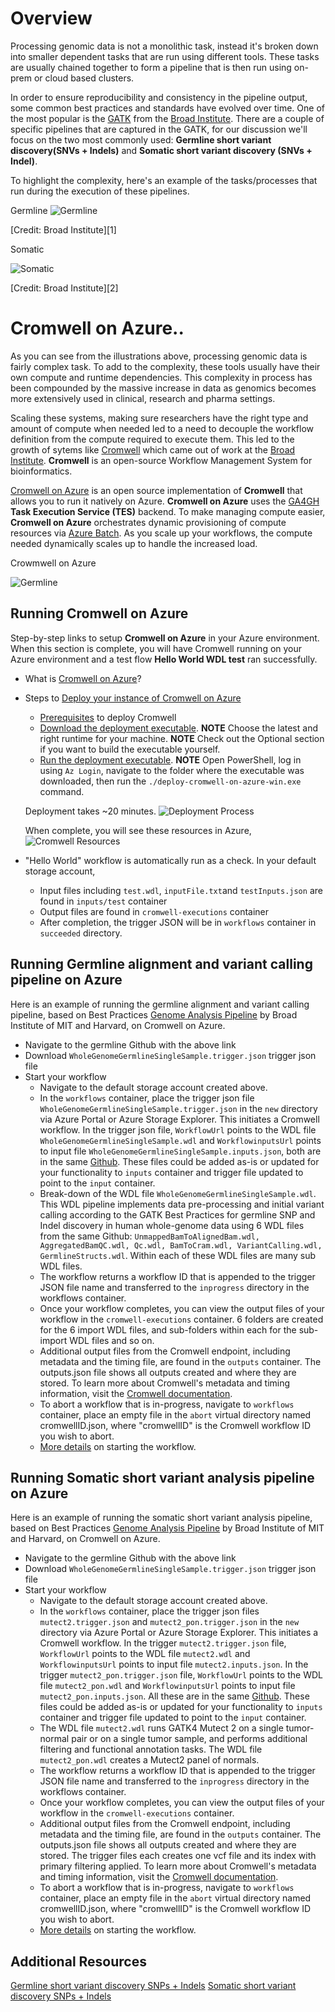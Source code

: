 # Overview

Processing genomic data is not a monolithic task, instead it's broken down into smaller dependent tasks that are run using different tools. These tasks are usually chained together to form a pipeline that is then run using on-prem or cloud based clusters.

In order to ensure reproducibility and consistency in the pipeline output, some common best practices and standards have evolved over time. One of the most popular is the [GATK](https://gatk.broadinstitute.org/hc/en-us) from the [Broad Institute](https://www.broadinstitute.org/). There are a couple of specific pipelines that are captured in the GATK, for our discussion we'll focus on the two most commonly used: **Germline short variant discovery(SNVs + Indels)** and **Somatic short variant discovery (SNVs + Indel)**.

To highlight the complexity, here's an example of the tasks/processes that run during the execution of these pipelines.

Germline
![Germline](./../99-Images/cromwell_germline_short.png)

[Credit: Broad Institute][1]

Somatic

![Somatic](./../99-Images/cromwell_somatic_short.png)

[Credit: Broad Institute][2]


# Cromwell on Azure..
As you can see from the illustrations above, processing genomic data is fairly complex task. To add to the complexity, these tools usually have their own compute and runtime dependencies. This complexity in process has been compounded by the massive increase in data as genomics becomes more extensively used in clinical, research and pharma settings. 

Scaling these systems, making sure researchers have the right type and amount of compute when needed led to a need to decouple the workflow definition from the compute required to execute them. This led to the growth of sytems like [Cromwell](https://github.com/broadinstitute/cromwell) which came out of work at the [Broad Institute](https://www.broadinstitute.org/). **Cromwell** is an open-source Workflow Management System for bioinformatics. 

[Cromwell on Azure](https://github.com/microsoft/CromwellOnAzure#Cromwell-on-Azure) is an open source implementation of **Cromwell** that allows you to run it natively on Azure. **Cromwell on Azure** uses the [GA4GH](https://github.com/ga4gh/wiki/wiki) **Task Execution Service (TES)** backend. To make managing compute easier, **Cromwell on Azure** orchestrates dynamic provisioning of compute resources via [Azure Batch](https://azure.microsoft.com/en-us/services/batch/). As you scale up your workflows, the compute needed dynamically scales up to handle the increased load.

Crowmwell on Azure

![Germline](./../99-Images/cromwell_azure.png)

## Running Cromwell on Azure

Step-by-step links to setup **Cromwell on Azure** in your Azure environment. When this section is complete, you will have Cromwell running on your Azure environment and a test flow **Hello World WDL test** ran successfully. 

- What is [Cromwell on Azure](https://github.com/microsoft/CromwellOnAzure#cromwell-on-azure)?
- Steps to [Deploy your instance of Cromwell on Azure](https://github.com/microsoft/CromwellOnAzure#deploy-your-instance-of-cromwell-on-azure)
    - [Prerequisites](https://github.com/microsoft/CromwellOnAzure#prerequisites) to deploy Cromwell
    - [Download the deployment executable](https://github.com/microsoft/CromwellOnAzure#download-the-deployment-executable). **NOTE** Choose the latest and right runtime for your machine.
      **NOTE** Check out the Optional section if you want to build the executable yourself.
    - [Run the deployment executable](https://github.com/microsoft/CromwellOnAzure#run-the-deployment-executable). **NOTE** Open PowerShell, log in using `Az Login`, navigate to the folder where the executable was downloaded, then run the `./deploy-cromwell-on-azure-win.exe` command.

    Deployment takes ~20 minutes.
    ![Deployment Process](./../99-Images/cromwell-deploy.png)

    When complete, you will see these resources in Azure,
    ![Cromwell Resources](./../99-Images/cromwell_resources.png)
- "Hello World" workflow is automatically run as a check. In your default storage account,
    - Input files including `test.wdl`, `inputFile.txt`and `testInputs.json` are found in `inputs/test` container 
    - Output files are found in `cromwell-executions` container
    - After completion, the trigger JSON will be in `workflows` container in `succeeded` directory.

## Running Germline alignment and variant calling pipeline on Azure

Here is an example of running the germline alignment and variant calling pipeline, based on Best Practices [Genome Analysis Pipeline](https://github.com/microsoft/gatk4-genome-processing-pipeline-azure#germline-alignment-and-variant-calling-pipeline-on-azure) by Broad Institute of MIT and Harvard, on Cromwell on Azure.

- Navigate to the germline Github with the above link
- Download `WholeGenomeGermlineSingleSample.trigger.json` trigger json file
- Start your workflow
    - Navigate to the default storage account created above. 
    - In the `workflows` container, place the trigger json file `WholeGenomeGermlineSingleSample.trigger.json` in the `new` directory via Azure Portal or Azure Storage Explorer. This initiates a Cromwell workflow. In the trigger json file, `WorkflowUrl` points to the WDL file `WholeGenomeGermlineSingleSample.wdl` and `WorkflowinputsUrl` points to input file `WholeGenomeGermlineSingleSample.inputs.json`, both are in the same [Github](https://github.com/microsoft/gatk4-genome-processing-pipeline-azure#germline-alignment-and-variant-calling-pipeline-on-azure). These files could be added as-is or updated for your functionality to `inputs` container and trigger file updated to point to the `input` container.
    - Break-down of the WDL file `WholeGenomeGermlineSingleSample.wdl`. This WDL pipeline implements data pre-processing and initial variant calling according to the GATK Best Practices for germline SNP and Indel discovery in human whole-genome data using 6 WDL files from the same Github: `UnmappedBamToAlignedBam.wdl, AggregatedBamQC.wdl, Qc.wdl, BamToCram.wdl, VariantCalling.wdl, GermlineStructs.wdl`. Within each of these WDL files are many sub WDL files.
    - The workflow returns a workflow ID that is appended to the trigger JSON file name and transferred to the `inprogress` directory in the workflows container. 
    - Once your workflow completes, you can view the output files of your workflow in the `cromwell-executions` container. 6 folders are created for the 6 import WDL files, and sub-folders within each for the sub-import WDL files and so on.
    - Additional output files from the Cromwell endpoint, including metadata and the timing file, are found in the `outputs` container. The outputs.json file shows all outputs created and where they are stored. To learn more about Cromwell's metadata and timing information, visit the [Cromwell documentation](https://cromwell.readthedocs.io/en/stable/).
    - To abort a workflow that is in-progress, navigate to `workflows` container, place an empty file in the `abort` virtual directory named cromwellID.json, where "cromwellID" is the Cromwell workflow ID you wish to abort.
    - [More details](https://github.com/microsoft/CromwellOnAzure/blob/master/docs/managing-your-workflow.md/#start-your-workflow) on starting the workflow.

## Running Somatic short variant analysis pipeline on Azure

Here is an example of running the somatic short variant analysis pipeline, based on Best Practices [Genome Analysis Pipeline](https://github.com/microsoft/gatk4-somatic-snvs-indels-azure#somatic-short-variant-analysis-pipeline-on-azure) by Broad Institute of MIT and Harvard, on Cromwell on Azure.

- Navigate to the germline Github with the above link
- Download `WholeGenomeGermlineSingleSample.trigger.json` trigger json file
- Start your workflow
    - Navigate to the default storage account created above. 
    - In the `workflows` container, place the trigger json files `mutect2.trigger.json` and `mutect2_pon.trigger.json` in the `new` directory via Azure Portal or Azure Storage Explorer. This initiates a Cromwell workflow. In the trigger `mutect2.trigger.json` file, `WorkflowUrl` points to the WDL file `mutect2.wdl` and `WorkflowinputsUrl` points to input file `mutect2.inputs.json`. In the trigger `mutect2_pon.trigger.json` file, `WorkflowUrl` points to the WDL file `mutect2_pon.wdl` and `WorkflowinputsUrl` points to input file `mutect2_pon.inputs.json`. All these are in the same [Github](https://github.com/microsoft/gatk4-somatic-snvs-indels-azure#somatic-short-variant-analysis-pipeline-on-azure). These files could be added as-is or updated for your functionality to `inputs` container and trigger file updated to point to the `input` container.
    - The WDL file `mutect2.wdl` runs GATK4 Mutect 2 on a single tumor-normal pair or on a single tumor sample, and performs additional filtering and functional annotation tasks. The WDL file `mutect2_pon.wdl` creates a Mutect2 panel of normals.
    - The workflow returns a workflow ID that is appended to the trigger JSON file name and transferred to the `inprogress` directory in the workflows container. 
    - Once your workflow completes, you can view the output files of your workflow in the `cromwell-executions` container. 
    - Additional output files from the Cromwell endpoint, including metadata and the timing file, are found in the `outputs` container. The outputs.json file shows all outputs created and where they are stored. The trigger files each creates one vcf file and its index with primary filtering applied. To learn more about Cromwell's metadata and timing information, visit the [Cromwell documentation](https://cromwell.readthedocs.io/en/stable/).
    - To abort a workflow that is in-progress, navigate to `workflows` container, place an empty file in the `abort` virtual directory named cromwellID.json, where "cromwellID" is the Cromwell workflow ID you wish to abort.
    - [More details](https://github.com/microsoft/CromwellOnAzure/blob/master/docs/managing-your-workflow.md/#start-your-workflow) on starting the workflow.

## Additional Resources
[Germline short variant discovery SNPs + Indels](https://gatk.broadinstitute.org/hc/en-us/articles/360035535932-Germline-short-variant-discovery-SNPs-Indels-)
[Somatic short variant discovery SNPs + Indels](https://gatk.broadinstitute.org/hc/en-us/articles/360035894731-Somatic-short-variant-discovery-SNVs-Indels-)

